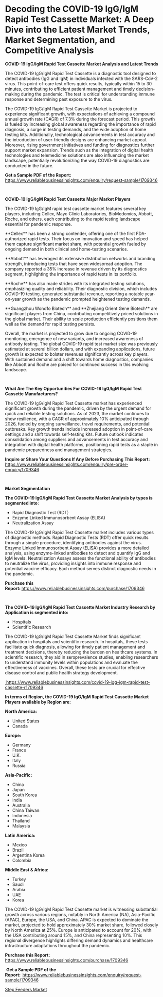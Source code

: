 <p><h1>Decoding the COVID-19 IgG/IgM Rapid Test Cassette Market: A Deep Dive into the Latest Market Trends, Market Segmentation, and Competitive Analysis</h1></p><p><strong>COVID-19 IgG/IgM Rapid Test Cassette Market Analysis and Latest Trends</strong></p>
<p><p>The COVID-19 IgG/IgM Rapid Test Cassette is a diagnostic tool designed to detect antibodies (IgG and IgM) in individuals infected with the SARS-CoV-2 virus. This point-of-care test offers quick results, typically within 15 to 30 minutes, contributing to efficient patient management and timely decision-making during the pandemic. The test is critical for understanding immune response and determining past exposure to the virus.</p><p>The COVID-19 IgG/IgM Rapid Test Cassette Market is projected to experience significant growth, with expectations of achieving a compound annual growth rate (CAGR) of 7.3% during the forecast period. This growth is fueled by increasing global awareness regarding the importance of rapid diagnosis, a surge in testing demands, and the wide adoption of home testing kits. Additionally, technological advancements in test accuracy and the introduction of user-friendly designs are enhancing market appeal. Moreover, rising government initiatives and funding for diagnostics further support market expansion. Trends such as the integration of digital health technologies and telemedicine solutions are also influencing the market landscape, potentially revolutionizing the way COVID-19 diagnostics are conducted in the future.</p></p>
<p><strong>Get a Sample PDF of the Report:&nbsp;</strong> <a href="https://www.reliablebusinessinsights.com/enquiry/request-sample/1709346?utm_campaign=3430&utm_medium=2&utm_source=Github&utm_content=ia&utm_term=27032025&utm_id=covid-19-iggigm-rapid-test-cassette">https://www.reliablebusinessinsights.com/enquiry/request-sample/1709346</a></p>
<p>&nbsp;</p>
<p><strong>COVID-19 IgG/IgM Rapid Test Cassette Major Market Players</strong></p>
<p><p>The COVID-19 IgG/IgM rapid test cassette market features several key players, including Cellex, Mayo Clinic Laboratories, BioMedomics, Abbott, Roche, and others, each contributing to the rapid testing landscape essential for pandemic response. </p><p>**Cellex** has been a strong contender, offering one of the first FDA-authorized rapid tests. Their focus on innovation and speed has helped them capture significant market share, with potential growth fueled by ongoing demand in both clinical and home-testing scenarios.</p><p>**Abbott** has leveraged its extensive distribution networks and branding strength, introducing tests that have seen widespread adoption. The company reported a 35% increase in revenue driven by its diagnostics segment, highlighting the importance of rapid tests in its portfolio.</p><p>**Roche** has also made strides with its integrated testing solutions, emphasizing quality and reliability. Their diagnostic division, which includes COVID-19 testing, generated substantial revenue, reporting a notable year-on-year growth as the pandemic prompted heightened testing demands.</p><p>**Guangzhou Wondfo Biotech** and **Zhejiang Orient Gene Biotech** are significant players from China, contributing competitively priced solutions in the global market. Their ability to scale production efficiently positions them well as the demand for rapid testing persists.</p><p>Overall, the market is projected to grow due to ongoing COVID-19 monitoring, emergence of new variants, and increased awareness of antibody testing. The global COVID-19 rapid test market size was previously estimated at several billion dollars, and with expanding applications, future growth is expected to bolster revenues significantly across key players. With sustained demand and a shift towards home diagnostics, companies like Abbott and Roche are poised for continued success in this evolving landscape.</p></p>
<p>&nbsp;</p>
<p><strong>What Are The Key Opportunities For COVID-19 IgG/IgM Rapid Test Cassette Manufacturers?</strong></p>
<p><p>The COVID-19 IgG/IgM Rapid Test Cassette market has experienced significant growth during the pandemic, driven by the urgent demand for quick and reliable testing solutions. As of 2023, the market continues to show resilience, with a CAGR of approximately 10% anticipated through 2026, fueled by ongoing surveillance, travel requirements, and potential outbreaks. Key growth trends include increased adoption in point-of-care settings and a shift towards self-testing kits. Future outlook indicates consolidation among suppliers and advancements in test accuracy and integration with digital health platforms, positioning rapid tests as a staple in pandemic preparedness and management strategies.</p></p>
<p><strong>Inquire or Share Your Questions If Any Before Purchasing This Report:</strong> <a href="https://www.reliablebusinessinsights.com/enquiry/pre-order-enquiry/1709346?utm_campaign=3430&utm_medium=2&utm_source=Github&utm_content=ia&utm_term=27032025&utm_id=covid-19-iggigm-rapid-test-cassette">https://www.reliablebusinessinsights.com/enquiry/pre-order-enquiry/1709346</a></p>
<p>&nbsp;</p>
<p><strong>Market Segmentation</strong></p>
<p><strong>The COVID-19 IgG/IgM Rapid Test Cassette Market Analysis by types is segmented into:</strong></p>
<p><ul><li>Rapid Diagnostic Test (RDT)</li><li>Enzyme Linked Immunosorbent Assay (ELISA)</li><li>Neutralization Assay</li></ul></p>
<p><p>The COVID-19 IgG/IgM Rapid Test Cassette market includes various types of diagnostic methods. Rapid Diagnostic Tests (RDT) offer quick results through a simple procedure, identifying antibodies against the virus. Enzyme Linked Immunosorbent Assay (ELISA) provides a more detailed analysis, using enzyme-linked antibodies to detect and quantify IgG and IgM levels. Neutralization Assays assess the functional ability of antibodies to neutralize the virus, providing insights into immune response and potential vaccine efficacy. Each method serves distinct diagnostic needs in the pandemic.</p></p>
<p><strong>Purchase this Report:&nbsp;</strong><a href="https://www.reliablebusinessinsights.com/purchase/1709346?utm_campaign=3430&utm_medium=2&utm_source=Github&utm_content=ia&utm_term=27032025&utm_id=covid-19-iggigm-rapid-test-cassette">https://www.reliablebusinessinsights.com/purchase/1709346</a></p>
<p>&nbsp;</p>
<p><strong>The COVID-19 IgG/IgM Rapid Test Cassette Market Industry Research by Application is segmented into:</strong></p>
<p><ul><li>Hospitals</li><li>Scientific Research</li></ul></p>
<p><p>The COVID-19 IgG/IgM Rapid Test Cassette Market finds significant application in hospitals and scientific research. In hospitals, these tests facilitate quick diagnosis, allowing for timely patient management and treatment decisions, thereby reducing the burden on healthcare systems. In scientific research, they aid in seroprevalence studies, enabling researchers to understand immunity levels within populations and evaluate the effectiveness of vaccines. Overall, these tests are crucial for effective disease control and public health strategy development.</p></p>
<p><a href="https://www.reliablebusinessinsights.com/covid-19-igg-igm-rapid-test-cassette-r1709346?utm_campaign=3430&utm_medium=2&utm_source=Github&utm_content=ia&utm_term=27032025&utm_id=covid-19-iggigm-rapid-test-cassette">&nbsp;https://www.reliablebusinessinsights.com/covid-19-igg-igm-rapid-test-cassette-r1709346</a></p>
<p><strong>In terms of Region, the COVID-19 IgG/IgM Rapid Test Cassette Market Players available by Region are:</strong></p>
<p>
    <p> <strong> North America: </strong>
        <ul>
            <li>United States</li>
            <li>Canada</li>
        </ul>
        </p> 
    <p> <strong> Europe: </strong>
        <ul>
            <li>Germany</li>
            <li>France</li>
            <li>U.K.</li>
            <li>Italy</li>
            <li>Russia</li>
        </ul>
        </p> 
    <p> <strong> Asia-Pacific: </strong>
        <ul>
            <li>China</li>
            <li>Japan</li>
            <li>South Korea</li>
            <li>India</li>
            <li>Australia</li>
            <li>China Taiwan</li>
            <li>Indonesia</li>
            <li>Thailand</li>
            <li>Malaysia</li>
        </ul>
        </p> 
    <p> <strong> Latin America: </strong>
        <ul>
            <li>Mexico</li>
            <li>Brazil</li>
            <li>Argentina Korea</li>
            <li>Colombia</li>
        </ul>
        </p> 
    <p> <strong> Middle East & Africa: </strong>
        <ul>
            <li>Turkey</li>
            <li>Saudi</li>
            <li>Arabia</li>
            <li>UAE</li>
            <li>Korea</li>
        </ul>
    </p>
    </p>
<p><p>The COVID-19 IgG/IgM Rapid Test Cassette market is witnessing substantial growth across various regions, notably in North America (NA), Asia-Pacific (APAC), Europe, the USA, and China. APAC is expected to dominate the market, projected to hold approximately 30% market share, followed closely by North America at 25%. Europe is anticipated to account for 20%, with the USA contributing around 15%, and China representing 10%. This regional divergence highlights differing demand dynamics and healthcare infrastructure adaptations throughout the pandemic.</p></p>
<p><strong>Purchase this Report: </strong><a href="https://www.reliablebusinessinsights.com/purchase/1709346?utm_campaign=3430&utm_medium=2&utm_source=Github&utm_content=ia&utm_term=27032025&utm_id=covid-19-iggigm-rapid-test-cassette">https://www.reliablebusinessinsights.com/purchase/1709346</a></p>
<p>&nbsp;<strong>Get a Sample PDF of the Report:&nbsp;&nbsp;</strong><a href="https://www.reliablebusinessinsights.com/enquiry/request-sample/1709346?utm_campaign=3430&utm_medium=2&utm_source=Github&utm_content=ia&utm_term=27032025&utm_id=covid-19-iggigm-rapid-test-cassette">https://www.reliablebusinessinsights.com/enquiry/request-sample/1709346</a></p>
<p><strong></strong></p>
<p><p><a href="https://github.com/darenph8er/Market-Research-Report-List-1/blob/main/step-feeders-market.md?utm_campaign=3430&utm_medium=2&utm_source=Github&utm_content=ia&utm_term=27032025&utm_id=covid-19-iggigm-rapid-test-cassette">Step Feeders Market</a></p></p>
